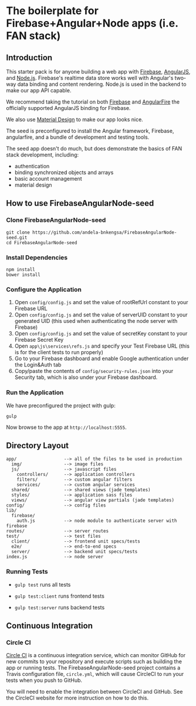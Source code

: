 # The boilerplate for Firebase+Angular+Node apps (i.e. FAN stack)

## Introduction
This starter pack is for anyone building a web app with [Firebase](https://www.firebase.com/tutorial/), [AngularJS](http://docs.angularjs.org/tutorial), and [Node.js](https://nodejs.org/). Firebase's realtime data store works well with Angular's two-way data binding and content rendering. Node.js is used in the backend to make our app API capable.

We recommend taking the tutorial on both [Firebase](https://www.firebase.com/tutorial/) and [AngularFire](https://www.firebase.com/docs/web/libraries/angular/api.html) the officially supported AngularJS binding for Firebase.

We also use [Material Design](https://material.angularjs.org/#/) to make our app looks nice.

The seed is preconfigured to install the Angular framework, Firebase, angularfire, and a bundle of
development and testing tools.

The seed app doesn't do much, but does demonstrate the basics of FAN stack development,
including:
 * authentication
 * binding synchronized objects and arrays
 * basic account management
 * material design

## How to use FirebaseAngularNode-seed

### Clone FirebaseAngularNode-seed

```
git clone https://github.com/andela-bnkengsa/FirebaseAngularNode-seed.git
cd FirebaseAngularNode-seed
```

### Install Dependencies

```
npm install
bower install
```

### Configure the Application

 1. Open `config/config.js` and set the value of rootRefUrl constant to your Firebase URL
 1. Open `config/config.js` and set the value of serverUID constant to your generated UID (this used when authenticating the node server with Firebase)
 1. Open `config/config.js` and set the value of secretKey constant to your Firebase Secret Key
 1. Open `app\js\services\refs.js` and specify your Test Firebase URL (this is for the client tests to run properly)
 1. Go to your Firebase dashboard and enable Google authentication under the Login&Auth tab
 1. Copy/paste the contents of `config/security-rules.json` into your Security tab, which is also under your Firebase dashboard.

### Run the Application

We have preconfigured the project with gulp:

```
gulp
```

Now browse to the app at `http://localhost:5555`.

## Directory Layout

    app/                  --> all of the files to be used in production
      img/                --> image files
      js/                 --> javascript files
        controllers/      --> application controllers
        filters/          --> custom angular filters
        services/         --> custom angular services
      shared/             --> shared views (jade templates)
      styles/             --> application sass files
      views/              --> angular view partials (jade templates)
    config/               --> config files
    lib/
      firebase/
        auth.js           --> node module to authenticate server with firebase
    routes/               --> server routes
    test/                 --> test files
      client/             --> frontend unit specs/tests
      e2e/                --> end-to-end specs
      server/             --> backend unit specs/tests
    index.js              --> node server



### Running Tests

- `gulp test` runs all tests

- `gulp test:client` runs frontend tests

- `gulp test:server` runs backend tests


## Continuous Integration

### Circle CI

[Circle CI](https://circleci.com/) is a continuous integration service, which can monitor GitHub for new commits
to your repository and execute scripts such as building the app or running tests. The FirebaseAngularNode-seed
project contains a Travis configuration file, `circle.yml`, which will cause CircleCI to run your
tests when you push to GitHub.

You will need to enable the integration between CircleCI and GitHub. See the CircleCI website for more
instruction on how to do this.